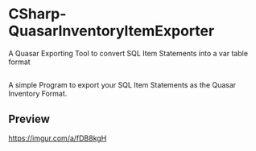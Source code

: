 # CSharp-QuasarInventoryItemExporter
A Quasar Exporting Tool to convert SQL Item Statements into a var table format

##
A simple Program to export your SQL Item Statements as the Quasar Inventory Format.

## Preview
https://imgur.com/a/fDB8kgH
